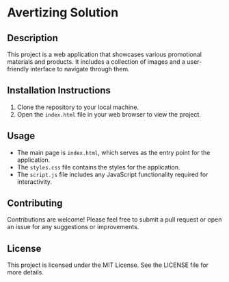 # Avertizing Solution

## Description
This project is a web application that showcases various promotional materials and products. It includes a collection of images and a user-friendly interface to navigate through them.

## Installation Instructions
1. Clone the repository to your local machine.
2. Open the `index.html` file in your web browser to view the project.

## Usage
- The main page is `index.html`, which serves as the entry point for the application.
- The `styles.css` file contains the styles for the application.
- The `script.js` file includes any JavaScript functionality required for interactivity.

## Contributing
Contributions are welcome! Please feel free to submit a pull request or open an issue for any suggestions or improvements.

## License
This project is licensed under the MIT License. See the LICENSE file for more details.
